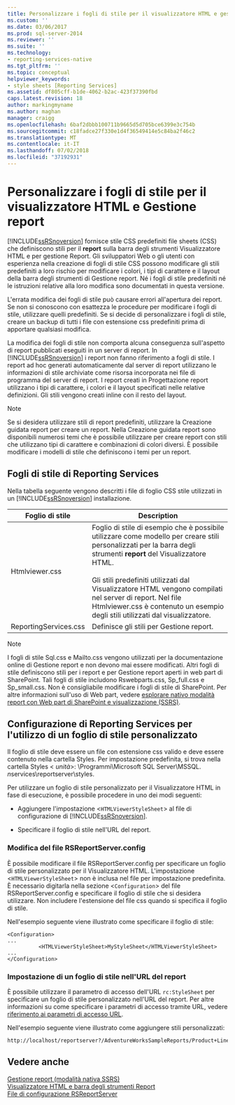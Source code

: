 ```yaml
---
title: Personalizzare i fogli di stile per il visualizzatore HTML e gestione di Report | Microsoft Docs
ms.custom: ''
ms.date: 03/06/2017
ms.prod: sql-server-2014
ms.reviewer: ''
ms.suite: ''
ms.technology:
- reporting-services-native
ms.tgt_pltfrm: ''
ms.topic: conceptual
helpviewer_keywords:
- style sheets [Reporting Services]
ms.assetid: df805cff-b1de-4062-b2ac-423f37390fbd
caps.latest.revision: 18
author: markingmyname
ms.author: maghan
manager: craigg
ms.openlocfilehash: 6baf2dbbb100711b9665d5d705bce6399e3c754b
ms.sourcegitcommit: c18fadce27f330e1d4f36549414e5c84ba2f46c2
ms.translationtype: MT
ms.contentlocale: it-IT
ms.lasthandoff: 07/02/2018
ms.locfileid: "37192931"
---
```

# <a name="customize-style-sheets-for-html-viewer-and-report-manager"></a>Personalizzare i fogli di stile per il visualizzatore HTML e Gestione report
  [!INCLUDE[ssRSnoversion](../includes/ssrsnoversion-md.md)] fornisce stile CSS predefiniti file sheets (CSS) che definiscono stili per il **report** sulla barra degli strumenti Visualizzatore HTML e per gestione Report. Gli sviluppatori Web o gli utenti con esperienza nella creazione di fogli di stile CSS possono modificare gli stili predefiniti a loro rischio per modificare i colori, i tipi di carattere e il layout della barra degli strumenti di Gestione report. Né i fogli di stile predefiniti né le istruzioni relative alla loro modifica sono documentati in questa versione.  
  
 L'errata modifica dei fogli di stile può causare errori all'apertura dei report. Se non si conoscono con esattezza le procedure per modificare i fogli di stile, utilizzare quelli predefiniti. Se si decide di personalizzare i fogli di stile, creare un backup di tutti i file con estensione css predefiniti prima di apportare qualsiasi modifica.  
  
 La modifica dei fogli di stile non comporta alcuna conseguenza sull'aspetto di report pubblicati eseguiti in un server di report. In [!INCLUDE[ssRSnoversion](../includes/ssrsnoversion-md.md)] i report non fanno riferimento a fogli di stile. I report ad hoc generati automaticamente dal server di report utilizzano le informazioni di stile archiviate come risorsa incorporata nei file di programma del server di report. I report creati in Progettazione report utilizzano i tipi di carattere, i colori e il layout specificati nelle relative definizioni. Gli stili vengono creati inline con il resto del layout.  
  
> [!NOTE]  
>  Se si desidera utilizzare stili di report predefiniti, utilizzare la Creazione guidata report per creare un report. Nella Creazione guidata report sono disponibili numerosi temi che è possibile utilizzare per creare report con stili che utilizzano tipi di carattere e combinazioni di colori diversi. È possibile modificare i modelli di stile che definiscono i temi per un report.  
  
## <a name="reporting-services-style-sheets"></a>Fogli di stile di Reporting Services  
 Nella tabella seguente vengono descritti i file di foglio CSS stile utilizzati in un [!INCLUDE[ssRSnoversion](../includes/ssrsnoversion-md.md)] installazione.  
  
|Foglio di stile|Description|  
|-----------------|-----------------|  
|Htmlviewer.css|Foglio di stile di esempio che è possibile utilizzare come modello per creare stili personalizzati per la barra degli strumenti **report** del Visualizzatore HTML.<br /><br /> Gli stili predefiniti utilizzati dal Visualizzatore HTML vengono compilati nel server di report. Nel file Htmlviewer.css è contenuto un esempio degli stili utilizzati dal visualizzatore.|  
|ReportingServices.css|Definisce gli stili per Gestione report.|  
  
> [!NOTE]  
>  I fogli di stile Sql.css e Mailto.css vengono utilizzati per la documentazione online di Gestione report e non devono mai essere modificati. Altri fogli di stile definiscono stili per i report e per Gestione report aperti in web part di SharePoint. Tali fogli di stile includono Rswebparts.css, Sp_full.css e Sp_small.css. Non è consigliabile modificare i fogli di stile di SharePoint. Per altre informazioni sull'uso di Web part, vedere [esplorare nativo modalità report con Web part di SharePoint e visualizzazione &#40;SSRS&#41;](reports/view-and-explore-native-mode-reports-using-sharepoint-web-parts-ssrs.md).  
  
## <a name="configuring-reporting-services-to-use-a-custom-style-sheet"></a>Configurazione di Reporting Services per l'utilizzo di un foglio di stile personalizzato  
 Il foglio di stile deve essere un file con estensione css valido e deve essere contenuto nella cartella Styles. Per impostazione predefinita, si trova nella cartella Styles \< *unità*>: \Programmi\Microsoft SQL Server\MSSQL. *n*services\reportserver\styles.  
  
 Per utilizzare un foglio di stile personalizzato per il Visualizzatore HTML in fase di esecuzione, è possibile procedere in uno dei modi seguenti:  
  
-   Aggiungere l'impostazione <`HTMLViewerStyleSheet`> al file di configurazione di [!INCLUDE[ssRSnoversion](../includes/ssrsnoversion-md.md)].  
  
-   Specificare il foglio di stile nell'URL del report.  
  
### <a name="modifying-the-rsreportserverconfig-file"></a>Modifica del file RSReportServer.config  
 È possibile modificare il file RSReportServer.config per specificare un foglio di stile personalizzato per il Visualizzatore HTML. L'impostazione <`HTMLViewerStyleSheet`> non è inclusa nel file per impostazione predefinita. È necessario digitarla nella sezione <`Configuration`> del file RSReportServer.config e specificare il foglio di stile che si desidera utilizzare. Non includere l'estensione del file css quando si specifica il foglio di stile.  
  
 Nell'esempio seguente viene illustrato come specificare il foglio di stile:  
  
```  
<Configuration>  
...  
          <HTMLViewerStyleSheet>MyStyleSheet</HTMLViewerStyleSheet>  
...  
</Configuration>  
```  
  
### <a name="specifying-a-style-sheet-on-a-report-url"></a>Impostazione di un foglio di stile nell'URL del report  
 È possibile utilizzare il parametro di accesso dell'URL `rc:StyleSheet` per specificare un foglio di stile personalizzato nell'URL del report. Per altre informazioni su come specificare i parametri di accesso tramite URL, vedere [riferimento ai parametri di accesso URL](url-access-parameter-reference.md).  
  
 Nell'esempio seguente viene illustrato come aggiungere stili personalizzati:  
  
```  
http://localhost/reportserver?/AdventureWorksSampleReports/Product+Line+Sales&rs:Command=Render&rc:Stylesheet=MyStyleSheet  
```  
  
## <a name="see-also"></a>Vedere anche  
 [Gestione report &#40;modalità nativa SSRS&#41;](../../2014/reporting-services/report-manager-ssrs-native-mode.md)   
 [Visualizzatore HTML e barra degli strumenti Report](html-viewer-and-the-report-toolbar.md)   
 [File di configurazione RSReportServer](report-server/rsreportserver-config-configuration-file.md)  
  
  
